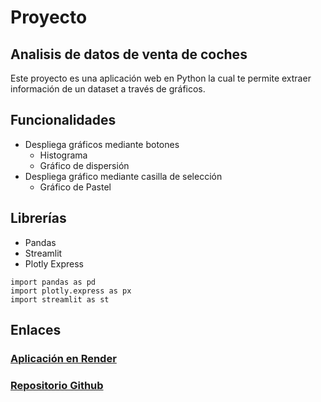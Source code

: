 # Proyecto

## Analisis de datos de venta de coches

Este proyecto es una aplicación web en Python la cual te permite extraer información de un dataset a través de gráficos.
## Funcionalidades
- Despliega gráficos mediante botones
	- Histograma
	- Gráfico de dispersión
- Despliega gráfico mediante casilla de selección
	- Gráfico de Pastel
	
## Librerías 
- Pandas
- Streamlit
- Plotly Express

```
import pandas as pd
import plotly.express as px
import streamlit as st
```
## Enlaces
### [Aplicación en Render](https://project-sp5.onrender.com "Aplicación en Render")

### [ Repositorio Github](https://github.com/DanielJuda7/Project_Sp5 " Repositorio Github")
